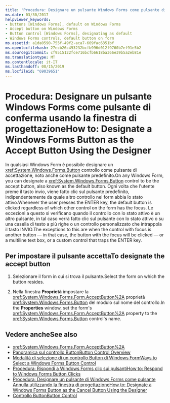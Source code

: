 ```yaml
---
title: 'Procedura: Designare un pulsante Windows Forms come pulsante di conferma usando la finestra di progettazione'
ms.date: 03/30/2017
helpviewer_keywords:
- buttons [Windows Forms], default on Windows Forms
- Accept button on Windows Forms
- Button control [Windows Forms], designating as default
- Windows Forms controls, default button on form
ms.assetid: a1da0590-755f-49f2-aca7-609fac6351bf
ms.openlocfilehash: 27ecb26c493232bcfb996d012f9760b7ef91e5b2
ms.sourcegitcommit: cf9515122fce716bcfb6618ba366e39b5a2eb81e
ms.translationtype: MT
ms.contentlocale: it-IT
ms.lasthandoff: 08/15/2019
ms.locfileid: "69039651"
---
```

# <a name="how-to-designate-a-windows-forms-button-as-the-accept-button-using-the-designer"></a><span data-ttu-id="f3fd8-102">Procedura: Designare un pulsante Windows Forms come pulsante di conferma usando la finestra di progettazione</span><span class="sxs-lookup"><span data-stu-id="f3fd8-102">How to: Designate a Windows Forms Button as the Accept Button Using the Designer</span></span>
<span data-ttu-id="f3fd8-103">In qualsiasi Windows Form è possibile designare un <xref:System.Windows.Forms.Button> controllo come pulsante di accettazione, noto anche come pulsante predefinito.</span><span class="sxs-lookup"><span data-stu-id="f3fd8-103">On any Windows Form, you can designate a <xref:System.Windows.Forms.Button> control to be the accept button, also known as the default button.</span></span> <span data-ttu-id="f3fd8-104">Ogni volta che l'utente preme il tasto invio, viene fatto clic sul pulsante predefinito, indipendentemente da quale altro controllo nel form abbia lo stato attivo.</span><span class="sxs-lookup"><span data-stu-id="f3fd8-104">Whenever the user presses the ENTER key, the default button is clicked regardless of which other control on the form has the focus.</span></span> <span data-ttu-id="f3fd8-105">Le eccezioni a questo si verificano quando il controllo con lo stato attivo è un altro pulsante, in tal caso verrà fatto clic sul pulsante con lo stato attivo o su una casella di testo a più righe o un controllo personalizzato che intrappola il tasto INVIO.</span><span class="sxs-lookup"><span data-stu-id="f3fd8-105">The exceptions to this are when the control with focus is another button — in that case, the button with the focus will be clicked — or a multiline text box, or a custom control that traps the ENTER key.</span></span>

## <a name="to-designate-the-accept-button"></a><span data-ttu-id="f3fd8-106">Per impostare il pulsante accetta</span><span class="sxs-lookup"><span data-stu-id="f3fd8-106">To designate the accept button</span></span>

1. <span data-ttu-id="f3fd8-107">Selezionare il form in cui si trova il pulsante.</span><span class="sxs-lookup"><span data-stu-id="f3fd8-107">Select the form on which the button resides.</span></span>

2. <span data-ttu-id="f3fd8-108">Nella finestra **Proprietà** impostare la <xref:System.Windows.Forms.Form.AcceptButton%2A> proprietà <xref:System.Windows.Forms.Button> del modulo sul nome del controllo.</span><span class="sxs-lookup"><span data-stu-id="f3fd8-108">In the **Properties** window, set the form's <xref:System.Windows.Forms.Form.AcceptButton%2A> property to the <xref:System.Windows.Forms.Button> control's name.</span></span>

## <a name="see-also"></a><span data-ttu-id="f3fd8-109">Vedere anche</span><span class="sxs-lookup"><span data-stu-id="f3fd8-109">See also</span></span>

- <xref:System.Windows.Forms.Form.AcceptButton%2A>
- [<span data-ttu-id="f3fd8-110">Panoramica sul controllo Button</span><span class="sxs-lookup"><span data-stu-id="f3fd8-110">Button Control Overview</span></span>](button-control-overview-windows-forms.md)
- [<span data-ttu-id="f3fd8-111">Modalità di selezione di un controllo Button di Windows Form</span><span class="sxs-lookup"><span data-stu-id="f3fd8-111">Ways to Select a Windows Forms Button Control</span></span>](ways-to-select-a-windows-forms-button-control.md)
- [<span data-ttu-id="f3fd8-112">Procedura: Rispondi a Windows Forms clic sui pulsanti</span><span class="sxs-lookup"><span data-stu-id="f3fd8-112">How to: Respond to Windows Forms Button Clicks</span></span>](how-to-respond-to-windows-forms-button-clicks.md)
- [<span data-ttu-id="f3fd8-113">Procedura: Designare un pulsante di Windows Forms come pulsante Annulla utilizzando la finestra di progettazione</span><span class="sxs-lookup"><span data-stu-id="f3fd8-113">How to: Designate a Windows Forms Button as the Cancel Button Using the Designer</span></span>](designate-a-wf-button-as-the-cancel-button-using-the-designer.md)
- [<span data-ttu-id="f3fd8-114">Controllo Button</span><span class="sxs-lookup"><span data-stu-id="f3fd8-114">Button Control</span></span>](button-control-windows-forms.md)
